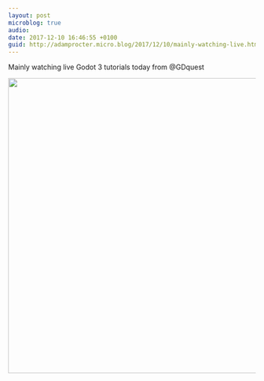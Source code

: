 ```yaml
---
layout: post
microblog: true
audio: 
date: 2017-12-10 16:46:55 +0100
guid: http://adamprocter.micro.blog/2017/12/10/mainly-watching-live.html
---
```

Mainly watching live Godot 3 tutorials today from @GDquest

<img src="http://discursive.adamprocter.co.uk/uploads/2017/6d1d32fcd8.jpg" width="600" height="600" />
